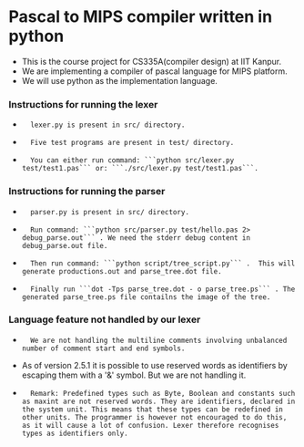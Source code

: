 Pascal to MIPS compiler written in python
=============================================

*	This is the course project for CS335A(compiler design) at IIT Kanpur.
*	We are implementing a compiler of pascal language for MIPS platform.
*	We will use python as the implementation language.


### Instructions for running the lexer
*       lexer.py is present in src/ directory.
*       Five test programs are present in test/ directory.
*       You can either run command: ```python src/lexer.py test/test1.pas``` or: ```./src/lexer.py test/test1.pas```.


### Instructions for running the parser
*       parser.py is present in src/ directory.
*       Run command: ```python src/parser.py test/hello.pas 2> debug_parse.out``` . We need the stderr debug content in debug_parse.out file.
*       Then run command: ```python script/tree_script.py``` .  This will generate productions.out and parse_tree.dot file.
*		Finally run ```dot -Tps parse_tree.dot - o parse_tree.ps``` . The generated parse_tree.ps file contailns the image of the tree.


### Language feature not handled by our lexer
*       We are not handling the multiline comments involving unbalanced number of comment start and end symbols.
*	As of version 2.5.1 it is possible to use reserved words as identifiers by escaping them with a '&' symbol. But we are not handling it.
*       Remark: Predefined types such as Byte, Boolean and constants such as maxint are not reserved words. They are identifiers, declared in the system unit. This means that these types can be redefined in other units. The programmer is however not encouraged to do this, as it will cause a lot of confusion. Lexer therefore recognises types as identifiers only.

